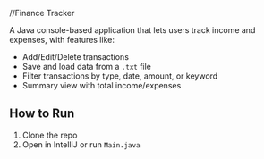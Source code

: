 //Finance Tracker

A Java console-based application that lets users track income and expenses, with features like:

- Add/Edit/Delete transactions
- Save and load data from a `.txt` file
- Filter transactions by type, date, amount, or keyword
- Summary view with total income/expenses

## How to Run

1. Clone the repo
2. Open in IntelliJ or run `Main.java`
